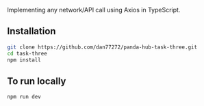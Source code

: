 Implementing any network/API call using Axios in TypeScript.

## Installation
```bash
git clone https://github.com/dan77272/panda-hub-task-three.git
cd task-three
npm install
```
## To run locally
```bash
npm run dev
```
